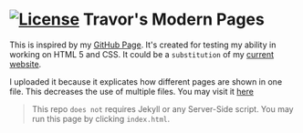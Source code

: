 # <a href="https://www.gnu.org/licenses/gpl-3.0.html">![License](https://www.gnu.org/graphics/gplv3-88x31.png "GNU General Public License v3.0")</a> Travor's Modern Pages

This is inspired by my [GitHub Page][ghpage]. It's created for testing my ability in working on HTML 5 and CSS. It could be a `substitution` of my [current website][ghpage].

I uploaded it because it explicates how different pages are shown in one file. This decreases the use of multiple files. You may visit it [here](http://modern.travor.top)

> This repo `does not` requires Jekyll or any Server-Side script. You may run this page by clicking `index.html`.

[ghpage]: http://www.travor.top

